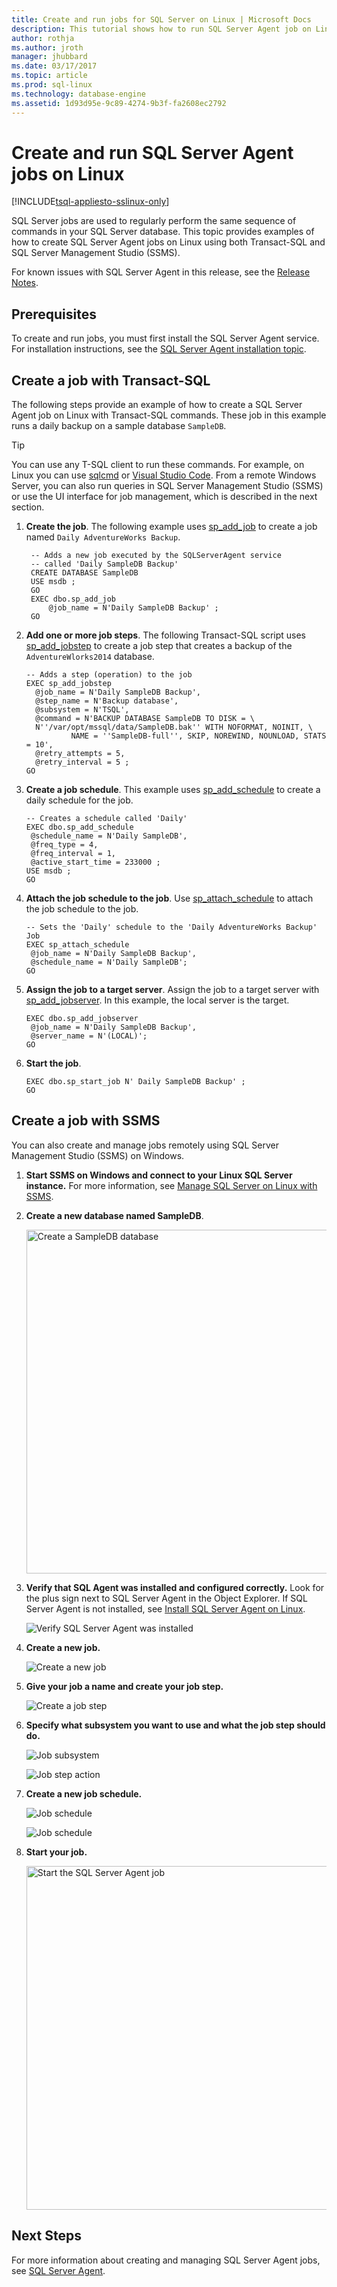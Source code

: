 ```yaml
---
title: Create and run jobs for SQL Server on Linux | Microsoft Docs
description: This tutorial shows how to run SQL Server Agent job on Linux.
author: rothja 
ms.author: jroth 
manager: jhubbard
ms.date: 03/17/2017
ms.topic: article
ms.prod: sql-linux
ms.technology: database-engine
ms.assetid: 1d93d95e-9c89-4274-9b3f-fa2608ec2792
---
```

# Create and run SQL Server Agent jobs on Linux

[!INCLUDE[tsql-appliesto-sslinux-only](../../docs/includes/tsql-appliesto-sslinux-only.md)]

SQL Server jobs are used to regularly perform the same sequence of commands in your SQL Server database. This topic provides examples of how to create SQL Server Agent jobs on Linux using both Transact-SQL and SQL Server Management Studio (SSMS).

For known issues with SQL Server Agent in this release, see the [Release Notes](sql-server-linux-release-notes.md).

## Prerequisites 
To create and run jobs, you must first install the SQL Server Agent service. For installation instructions, see the [SQL Server Agent installation topic](sql-server-linux-setup-sql-agent.md).

## Create a job with Transact-SQL

The following steps provide an example of how to create a SQL Server Agent job on Linux with Transact-SQL commands. These job in this example runs a daily backup on a sample database `SampleDB`. 


> [!TIP]
> You can use any T-SQL client to run these commands. For example, on Linux you can use [sqlcmd](sql-server-linux-setup-tools.md) or [Visual Studio Code](sql-server-linux-develop-use-vscode.md). From a remote Windows Server, you can also run queries in SQL Server Management Studio (SSMS) or use the UI interface for job management, which is described in the next section.

1. **Create the job**. The following example uses [sp_add_job](https://msdn.microsoft.com/library/ms182079.aspx) to create a job named `Daily AdventureWorks Backup`.

    ```tsql
     -- Adds a new job executed by the SQLServerAgent service 
     -- called 'Daily SampleDB Backup'  
     CREATE DATABASE SampleDB
     USE msdb ;  
     GO  
     EXEC dbo.sp_add_job  
         @job_name = N'Daily SampleDB Backup' ;  
     GO

    ```

2. **Add one or more job steps**. The following Transact-SQL script uses [sp_add_jobstep](https://msdn.microsoft.com/library/ms187358.aspx) to create a job step that creates a backup of the `AdventureWlorks2014` database.

    ```tsql
    -- Adds a step (operation) to the job  
	EXEC sp_add_jobstep  
      @job_name = N'Daily SampleDB Backup',  
      @step_name = N'Backup database',  
      @subsystem = N'TSQL',  
      @command = N'BACKUP DATABASE SampleDB TO DISK = \
      N''/var/opt/mssql/data/SampleDB.bak'' WITH NOFORMAT, NOINIT, \
              NAME = ''SampleDB-full'', SKIP, NOREWIND, NOUNLOAD, STATS = 10',   
      @retry_attempts = 5,  
      @retry_interval = 5 ;  
 	GO
    ```

3. **Create a job schedule**. This example uses [sp_add_schedule](https://msdn.microsoft.com/library/ms366342.aspx) to create a daily schedule for the job.

    ```tsql
    -- Creates a schedule called 'Daily'  
    EXEC dbo.sp_add_schedule  
     @schedule_name = N'Daily SampleDB',  
     @freq_type = 4,  
     @freq_interval = 1,
     @active_start_time = 233000 ;  
   USE msdb ;  
   GO
    ```

4. **Attach the job schedule to the job**. Use [sp_attach_schedule](https://msdn.microsoft.com/library/ms186766.aspx) to attach the job schedule to the job.

    ```tsql
    -- Sets the 'Daily' schedule to the 'Daily AdventureWorks Backup' Job  
    EXEC sp_attach_schedule  
     @job_name = N'Daily SampleDB Backup',  
     @schedule_name = N'Daily SampleDB';  
    GO
    ```

5. **Assign the job to a target server**. Assign the job to a target server with [sp_add_jobserver](https://msdn.microsoft.com/library/ms178625.aspx). In this example, the local server is the target.

    ```tsql
    EXEC dbo.sp_add_jobserver  
     @job_name = N'Daily SampleDB Backup',  
     @server_name = N'(LOCAL)';  
    GO
    ```
6. **Start the job**. 

    ```tsql
	EXEC dbo.sp_start_job N' Daily SampleDB Backup' ;
	GO
    ```
## Create a job with SSMS

You can also create and manage jobs remotely using SQL Server Management Studio (SSMS) on Windows.

1. **Start SSMS on Windows and connect to your Linux SQL Server instance.** For more information, see [Manage SQL Server on Linux with SSMS](sql-server-linux-develop-use-ssms.md).

1. **Create a new database named SampleDB**.

   <img src="./media/sql-server-linux-run-sql-server-agent-job/ssms-agent-0.png" alt="Create a SampleDB database" style="width: 550px;"/>

2. **Verify that SQL Agent was installed and configured correctly.** Look for the plus sign next to SQL Server Agent in the Object Explorer. If SQL Server Agent is not installed, see [Install SQL Server Agent on Linux](sql-server-linux-setup-sql-agent.md).

    ![Verify SQL Server Agent was installed](./media/sql-server-linux-run-sql-server-agent-job/ssms-agent-1.png)


3. **Create a new job.**

    ![Create a new job](./media/sql-server-linux-run-sql-server-agent-job/ssms-agent-2.png)


4. **Give your job a name and create your job step.**

    ![Create a job step](./media/sql-server-linux-run-sql-server-agent-job/ssms-agent-3.png)


5. **Specify what subsystem you want to use and what the job step should do.**

    ![Job subsystem](./media/sql-server-linux-run-sql-server-agent-job/ssms-agent-4.png)

    ![Job step action](./media/sql-server-linux-run-sql-server-agent-job/ssms-agent-5.png)

6. **Create a new job schedule.**

    ![Job schedule](./media/sql-server-linux-run-sql-server-agent-job/ssms-agent-6.png)
  
    ![Job schedule](./media/sql-server-linux-run-sql-server-agent-job/ssms-agent-8.png)

7. **Start your job.**

   <img src="./media/sql-server-linux-run-sql-server-agent-job/ssms-agent-9.png" alt="Start the SQL Server Agent job" style="width: 550px;"/>

## Next Steps

For more information about creating and managing SQL Server Agent jobs, see [SQL Server Agent](https://docs.microsoft.com/sql/ssms/agent/sql-server-agent).
